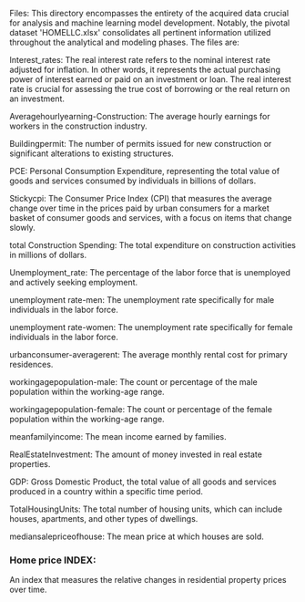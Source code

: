 Files:
This directory encompasses the entirety of the acquired data crucial for analysis and machine learning model development. Notably, the pivotal dataset 'HOMELLC.xlsx' consolidates all pertinent information utilized throughout the analytical and modeling phases.
The files are:

Interest_rates: 
The real interest rate refers to the nominal interest rate adjusted for inflation. In other words, it represents the actual purchasing power of interest earned or paid on an investment or loan. The real interest rate is crucial for assessing the true cost of borrowing or the real return on an investment.

Averagehourlyearning-Construction: 
The average hourly earnings for workers in the construction industry.

Buildingpermit: 
The number of permits issued for new construction or significant alterations to existing structures.

PCE:
Personal Consumption Expenditure, representing the total value of goods and services consumed by individuals in billions of dollars.

Stickycpi: 
The Consumer Price Index (CPI) that measures the average change over time in the prices paid by urban consumers for a market basket of consumer goods and services, with a focus on items that change slowly.

total Construction Spending:
The total expenditure on construction activities in millions of dollars.

Unemployment_rate: 
The percentage of the labor force that is unemployed and actively seeking employment.

unemployment rate-men:
The unemployment rate specifically for male individuals in the labor force.

unemployment rate-women: 
The unemployment rate specifically for female individuals in the labor force.

urbanconsumer-averagerent:
The average monthly rental cost for primary residences.

workingagepopulation-male: 
The count or percentage of the male population within the working-age range.

workingagepopulation-female: 
The count or percentage of the female population within the working-age range.

meanfamilyincome: 
The mean income earned by families.

RealEstateInvestment: 
The amount of money invested in real estate properties.

GDP:
Gross Domestic Product, the total value of all goods and services produced in a country within a specific time period.

TotalHousingUnits: 
The total number of housing units, which can include houses, apartments, and other types of dwellings.

mediansalepriceofhouse: 
The mean price at which houses are sold.

### Home price INDEX: 
An index that measures the relative changes in residential property prices over time.
